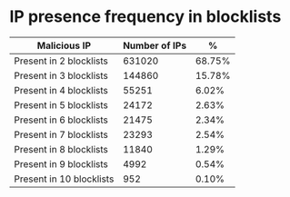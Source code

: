 # IP presence frequency in blocklists
| Malicious IP | Number of IPs | % |
|----|----|----|
| Present in 2 blocklists | 631020 | 68.75% |
| Present in 3 blocklists | 144860 | 15.78% |
| Present in 4 blocklists | 55251 | 6.02% |
| Present in 5 blocklists | 24172 | 2.63% |
| Present in 6 blocklists | 21475 | 2.34% |
| Present in 7 blocklists | 23293 | 2.54% |
| Present in 8 blocklists | 11840 | 1.29% |
| Present in 9 blocklists | 4992 | 0.54% |
| Present in 10 blocklists | 952 | 0.10% |

